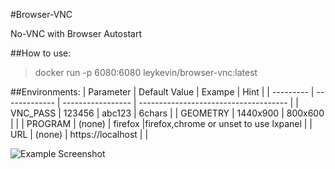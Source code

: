 #Browser-VNC

No-VNC with Browser Autostart

##How to use:
> docker run -p 6080:6080 leykevin/browser-vnc:latest

##Environments:
| Parameter | Default Value | Exampe            | Hint                                  |
| --------- | ------------- | ----------------- | ------------------------------------- |
| VNC_PASS  | 123456        | abc123            | 6chars                                |
| GEOMETRY  | 1440x900      | 800x600           |                                       |
| PROGRAM   | (none)        | firefox           |firefox,chrome or unset to use lxpanel |
| URL       | (none)        | https://localhost |                                       |

![Example Screenshot](https://github.com/leykevin/browser-vnc/noVNC.png)